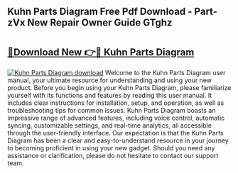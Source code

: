 ## Kuhn Parts Diagram Free Pdf Download - Part-zVx New Repair Owner Guide GTghz

# <h2><a href="http://dfhmg1e.blite.top/?on=Kuhn+Parts+Diagram">🔗Download New 👉🔴 Kuhn Parts Diagram</a></h2>

[![Kuhn Parts Diagram download](https://i.imgur.com/lujVjoI.png)](http://dfhmg1e.blite.top/?on=Kuhn+Parts+Diagram)
Welcome to the Kuhn Parts Diagram user manual, your ultimate resource for understanding and using your new product. Before you begin using your Kuhn Parts Diagram, please familiarize yourself with its functions and features by reading this user manual. It includes clear instructions for installation, setup, and operation, as well as troubleshooting tips for common issues. Kuhn Parts Diagram boasts an impressive range of advanced features, including voice control, automatic syncing, customizable settings, and real-time analytics, all accessible through the user-friendly interface. Our expectation is that the Kuhn Parts Diagram has been a clear and easy-to-understand resource in your journey to becoming proficient in using your new gadget. Should you need any assistance or clarification, please do not hesitate to contact our support team.
